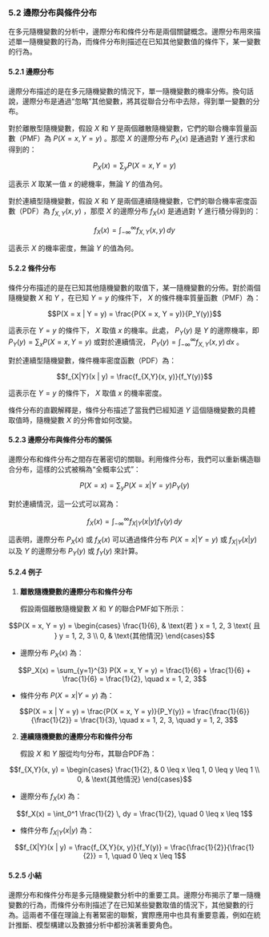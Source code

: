 ### 5.2 邊際分布與條件分布

在多元隨機變數的分析中，邊際分布和條件分布是兩個關鍵概念。邊際分布用來描述單一隨機變數的行為，而條件分布則描述在已知其他變數值的條件下，某一變數的行為。

#### 5.2.1 邊際分布

邊際分布描述的是在多元隨機變數的情況下，單一隨機變數的機率分佈。換句話說，邊際分布是通過“忽略”其他變數，將其從聯合分布中去除，得到單一變數的分布。

對於離散型隨機變數，假設  $`X`$  和  $`Y`$  是兩個離散隨機變數，它們的聯合機率質量函數（PMF）為  $`P(X = x, Y = y)`$ 。那麼  $`X`$  的邊際分布  $`P_X(x)`$  是通過對  $`Y`$  進行求和得到的：


```math
P_X(x) = \sum_{y} P(X = x, Y = y)
```


這表示  $`X`$  取某一值  $`x`$  的總機率，無論  $`Y`$  的值為何。

對於連續型隨機變數，假設  $`X`$  和  $`Y`$  是兩個連續隨機變數，它們的聯合機率密度函數（PDF）為  $`f_{X,Y}(x, y)`$ ，那麼  $`X`$  的邊際分布  $`f_X(x)`$  是通過對  $`Y`$  進行積分得到的：


```math
f_X(x) = \int_{-\infty}^{\infty} f_{X,Y}(x, y) \, dy
```


這表示  $`X`$  的機率密度，無論  $`Y`$  的值為何。

#### 5.2.2 條件分布

條件分布描述的是在已知其他隨機變數的取值下，某一隨機變數的分佈。對於兩個隨機變數  $`X`$  和  $`Y`$ ，在已知  $`Y = y`$  的條件下， $`X`$  的條件機率質量函數（PMF）為：


```math
P(X = x | Y = y) = \frac{P(X = x, Y = y)}{P_Y(y)}
```


這表示在  $`Y = y`$  的條件下， $`X`$  取值  $`x`$  的機率。此處， $`P_Y(y)`$  是  $`Y`$  的邊際機率，即  $`P_Y(y) = \sum_{x} P(X = x, Y = y)`$  或對於連續情況， $`P_Y(y) = \int_{-\infty}^{\infty} f_{X,Y}(x, y) \, dx`$ 。

對於連續型隨機變數，條件機率密度函數（PDF）為：


```math
f_{X|Y}(x | y) = \frac{f_{X,Y}(x, y)}{f_Y(y)}
```


這表示在  $`Y = y`$  的條件下， $`X`$  取值  $`x`$  的機率密度。

條件分布的直觀解釋是，條件分布描述了當我們已經知道  $`Y`$  這個隨機變數的具體取值時，隨機變數  $`X`$  的分佈會如何改變。

#### 5.2.3 邊際分布與條件分布的關係

邊際分布和條件分布之間存在著密切的關聯。利用條件分布，我們可以重新構造聯合分布，這樣的公式被稱為“全概率公式”：


```math
P(X = x) = \sum_{y} P(X = x | Y = y) P_Y(y)
```


對於連續情況，這一公式可以寫為：


```math
f_X(x) = \int_{-\infty}^{\infty} f_{X|Y}(x | y) f_Y(y) \, dy
```


這表明，邊際分布  $`P_X(x)`$  或  $`f_X(x)`$  可以通過條件分布  $`P(X = x | Y = y)`$  或  $`f_{X|Y}(x | y)`$  以及  $`Y`$  的邊際分布  $`P_Y(y)`$  或  $`f_Y(y)`$  來計算。

#### 5.2.4 例子

1. **離散隨機變數的邊際分布和條件分布**

   假設兩個離散隨機變數  $`X`$  和  $`Y`$  的聯合PMF如下所示：

   
```math
P(X = x, Y = y) = \begin{cases}
   \frac{1}{6}, & \text{若 } x = 1, 2, 3 \text{ 且 } y = 1, 2, 3 \\
   0, & \text{其他情況}
   \end{cases}
```


   - 邊際分布  $`P_X(x)`$  為：

     
```math
P_X(x) = \sum_{y=1}^{3} P(X = x, Y = y) = \frac{1}{6} + \frac{1}{6} + \frac{1}{6} = \frac{1}{2}, \quad x = 1, 2, 3
```


   - 條件分布  $`P(X = x | Y = y)`$  為：

     
```math
P(X = x | Y = y) = \frac{P(X = x, Y = y)}{P_Y(y)} = \frac{\frac{1}{6}}{\frac{1}{2}} = \frac{1}{3}, \quad x = 1, 2, 3, \quad y = 1, 2, 3
```


2. **連續隨機變數的邊際分布和條件分布**

   假設  $`X`$  和  $`Y`$  服從均勻分布，其聯合PDF為：

   
```math
f_{X,Y}(x, y) = \begin{cases}
   \frac{1}{2}, & 0 \leq x \leq 1, 0 \leq y \leq 1 \\
   0, & \text{其他情況}
   \end{cases}
```


   - 邊際分布  $`f_X(x)`$  為：

     
```math
f_X(x) = \int_0^1 \frac{1}{2} \, dy = \frac{1}{2}, \quad 0 \leq x \leq 1
```


   - 條件分布  $`f_{X|Y}(x | y)`$  為：

     
```math
f_{X|Y}(x | y) = \frac{f_{X,Y}(x, y)}{f_Y(y)} = \frac{\frac{1}{2}}{\frac{1}{2}} = 1, \quad 0 \leq x \leq 1
```


#### 5.2.5 小結

邊際分布和條件分布是多元隨機變數分析中的重要工具。邊際分布揭示了單一隨機變數的行為，而條件分布則描述了在已知某些變數取值的情況下，其他變數的行為。這兩者不僅在理論上有著緊密的聯繫，實際應用中也具有重要意義，例如在統計推斷、模型構建以及數據分析中都扮演著重要角色。